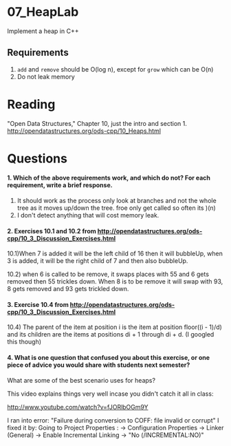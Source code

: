 07_HeapLab
==============

Implement a heap in C++

Requirements
------------

1. `add` and `remove` should be O(log n), except for `grow` which can be O(n)
2. Do not leak memory

Reading
=======
"Open Data Structures," Chapter 10, just the intro and section 1. http://opendatastructures.org/ods-cpp/10_Heaps.html

Questions
=========

#### 1. Which of the above requirements work, and which do not? For each requirement, write a brief response.

1. It should work as the process only look at branches and not the whole tree as it moves up/down the tree. froe only get called so often its )(n)
2. I don't detect anything that will cost memory leak.

#### 2. Exercises 10.1 and 10.2 from http://opendatastructures.org/ods-cpp/10_3_Discussion_Exercises.html
10.1)When 7 is added it will be the left child of 16 then it will bubbleUp, when 3 is added, it will be the right child of 7 and then also bubbleUp.

10.2) when 6 is called to be remove, it swaps places with 55 and 6 gets removed then 55 trickles down.
When 8 is to be remove it will swap with 93, 8 gets removed and 93 gets trickled down.

#### 3. Exercise 10.4 from http://opendatastructures.org/ods-cpp/10_3_Discussion_Exercises.html

10.4)  The parent of the item at position i is the item at position floor((i - 1)/d) and its children are the items at positions di + 1 through di + d. (I googled this though)

#### 4. What is one question that confused you about this exercise, or one piece of advice you would share with students next semester?
What are some of the best scenario uses for heaps?


This video explains things very well incase you didn't catch it all in class:

http://www.youtube.com/watch?v=fJORlbOGm9Y

I ran into error: "Failure during conversion to COFF: file invalid or corrupt"
I fixed it by:   Going to Project Properties :
      		 -> Configuration Properties 
           		-> Linker (General) 
              			-> Enable Incremental Linking -> "No (/INCREMENTAL:NO)"